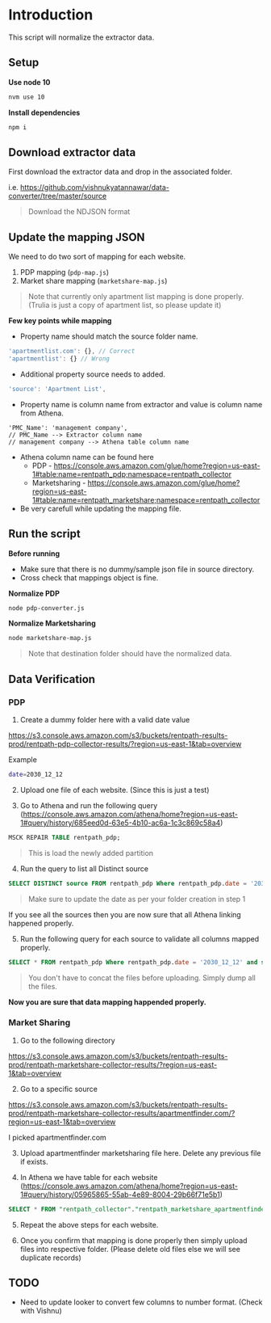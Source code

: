# Introduction

This script will normalize the extractor data.

## Setup

**Use node 10**

```sh
nvm use 10
```
**Install dependencies**

```sh
npm i
```

## Download extractor data

First download the extractor data and drop in the associated folder.

i.e. https://github.com/vishnukyatannawar/data-converter/tree/master/source

> Download the NDJSON format

## Update the mapping JSON

We need to do two sort of mapping for each website.

1. PDP mapping (`pdp-map.js`)
2. Market share mapping (`marketshare-map.js`)

> Note that currently only apartment list mapping is done properly. (Trulia is just a copy of apartment list, so please update it)

**Few key points while mapping**

- Property name should match the source folder name. 
```js
'apartmentlist.com': {}, // Correct
'apartmentlist': {} // Wrong
```
- Additional property source needs to added.
```js
'source': 'Apartment List',
```
- Property name is column name from extractor and value is column name from Athena.
```
'PMC_Name': 'management company',
// PMC_Name --> Extractor column name
// management company --> Athena table column name
```
- Athena column name can be found here
  - PDP - https://console.aws.amazon.com/glue/home?region=us-east-1#table:name=rentpath_pdp;namespace=rentpath_collector
  - Marketsharing - https://console.aws.amazon.com/glue/home?region=us-east-1#table:name=rentpath_marketshare;namespace=rentpath_collector
- Be very carefull while updating the mapping file.

## Run the script

**Before running**
- Make sure that there is no dummy/sample json file in source directory.
- Cross check that mappings object is fine.

**Normalize PDP**
```sh
node pdp-converter.js
```

**Normalize Marketsharing**
```sh
node marketshare-map.js
```

> Note that destination folder should have the normalized data.

## Data Verification

### PDP

1. Create a dummy folder here with a valid date value

https://s3.console.aws.amazon.com/s3/buckets/rentpath-results-prod/rentpath-pdp-collector-results/?region=us-east-1&tab=overview

Example
```sh
date=2030_12_12
```

2. Upload one file of each website. (Since this is just a test)

3. Go to Athena and run the following query (https://console.aws.amazon.com/athena/home?region=us-east-1#query/history/685eed0d-63e5-4b10-ac6a-1c3c869c58a4)
```sql
MSCK REPAIR TABLE rentpath_pdp;
```
> This is load the newly added partition

4. Run the query to list all Distinct source
```sql
SELECT DISTINCT source FROM rentpath_pdp Where rentpath_pdp.date = '2030_12_12';
```
> Make sure to update the date as per your folder creation in step 1

If you see all the sources then you are now sure that all Athena linking happened properly.

5. Run the following query for each source to validate all columns mapped properly.
```sql
SELECT * FROM rentpath_pdp Where rentpath_pdp.date = '2030_12_12' and source = 'apartments.com';
```

> You don't have to concat the files before uploading. Simply dump all the files.


**Now you are sure that data mapping happended properly.**

### Market Sharing

1. Go to the following directory

https://s3.console.aws.amazon.com/s3/buckets/rentpath-results-prod/rentpath-marketshare-collector-results/?region=us-east-1&tab=overview

2. Go to a specific source

https://s3.console.aws.amazon.com/s3/buckets/rentpath-results-prod/rentpath-marketshare-collector-results/apartmentfinder.com/?region=us-east-1&tab=overview

I picked apartmentfinder.com

3. Upload apartmentfinder marketsharing file here. Delete any previous file if exists.

4. In Athena we have table for each website (https://console.aws.amazon.com/athena/home?region=us-east-1#query/history/05965865-55ab-4e89-8004-29b66f71e5b1)

```sql
SELECT * FROM "rentpath_collector"."rentpath_marketshare_apartmentfinder" limit 10;
```

5. Repeat the above steps for each website.

6. Once you confirm that mapping is done properly then simply upload files into respective folder. (Please delete old files else we will see duplicate records)

## TODO

- Need to update looker to convert few columns to number format. (Check with Vishnu)















  


